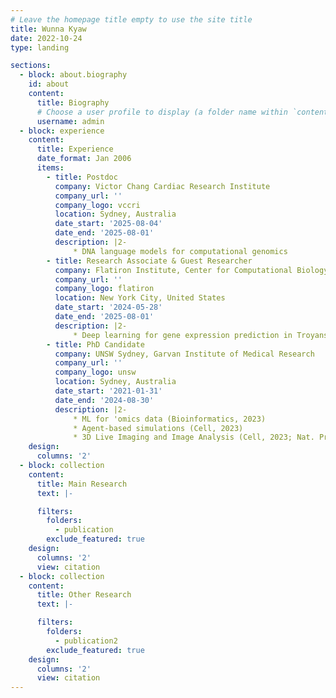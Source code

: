 ```yaml
---
# Leave the homepage title empty to use the site title
title: Wunna Kyaw
date: 2022-10-24
type: landing

sections:
  - block: about.biography
    id: about
    content:
      title: Biography
      # Choose a user profile to display (a folder name within `content/authors/`)
      username: admin
  - block: experience
    content:
      title: Experience
      date_format: Jan 2006
      items:
        - title: Postdoc
          company: Victor Chang Cardiac Research Institute
          company_url: ''
          company_logo: vccri
          location: Sydney, Australia
          date_start: '2025-08-04'
          date_end: '2025-08-01'
          description: |2-
              * DNA language models for computational genomics
        - title: Research Associate & Guest Researcher
          company: Flatiron Institute, Center for Computational Biology
          company_url: ''
          company_logo: flatiron
          location: New York City, United States
          date_start: '2024-05-28'
          date_end: '2025-08-01'
          description: |2-
              * Deep learning for gene expression prediction in Troyanskaya Lab at the Flatiron Institute and Princeton University
        - title: PhD Candidate
          company: UNSW Sydney, Garvan Institute of Medical Research
          company_url: ''
          company_logo: unsw
          location: Sydney, Australia
          date_start: '2021-01-31'
          date_end: '2024-08-30'
          description: |2-
              * ML for 'omics data (Bioinformatics, 2023)
              * Agent-based simulations (Cell, 2023)
              * 3D Live Imaging and Image Analysis (Cell, 2023; Nat. Protocols, 2023)
    design:
      columns: '2'
  - block: collection
    content:
      title: Main Research
      text: |-

      filters:
        folders:
          - publication
        exclude_featured: true
    design:
      columns: '2'
      view: citation
  - block: collection
    content:
      title: Other Research
      text: |-

      filters:
        folders:
          - publication2
        exclude_featured: true
    design:
      columns: '2'
      view: citation
---
```

